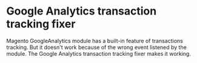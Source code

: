 # Google Analytics transaction tracking fixer

Magento GoogleAnalytics module has a built-in feature of transactions tracking. But it doesn't work because of the wrong event listened by the module.
The Google Analytics transaction tracking fixer makes it working.
